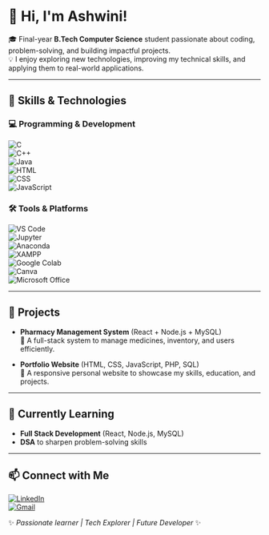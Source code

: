 # 👋 Hi, I'm Ashwini!

🎓 Final-year **B.Tech Computer Science** student passionate about coding, problem-solving, and building impactful projects.  
💡 I enjoy exploring new technologies, improving my technical skills, and applying them to real-world applications.

---

## 🔧 Skills & Technologies

### 💻 Programming & Development  
![C](https://img.shields.io/badge/C-00599C?style=for-the-badge&logo=c&logoColor=white)  
![C++](https://img.shields.io/badge/C++-00599C?style=for-the-badge&logo=cplusplus&logoColor=white)  
![Java](https://img.shields.io/badge/Java-007396?style=for-the-badge&logo=java&logoColor=white)  
![HTML](https://img.shields.io/badge/HTML5-E34F26?style=for-the-badge&logo=html5&logoColor=white)  
![CSS](https://img.shields.io/badge/CSS3-1572B6?style=for-the-badge&logo=css3&logoColor=white)  
![JavaScript](https://img.shields.io/badge/JavaScript-F7DF1E?style=for-the-badge&logo=javascript&logoColor=black)

### 🛠️ Tools & Platforms  
![VS Code](https://img.shields.io/badge/VS%20Code-007ACC?style=for-the-badge&logo=visualstudiocode&logoColor=white)  
![Jupyter](https://img.shields.io/badge/Jupyter-F37626?style=for-the-badge&logo=jupyter&logoColor=white)  
![Anaconda](https://img.shields.io/badge/Anaconda-44A833?style=for-the-badge&logo=anaconda&logoColor=white)  
![XAMPP](https://img.shields.io/badge/XAMPP-F37623?style=for-the-badge&logo=xampp&logoColor=white)  
![Google Colab](https://img.shields.io/badge/Colab-F9AB00?style=for-the-badge&logo=googlecolab&logoColor=black)  
![Canva](https://img.shields.io/badge/Canva-00C4CC?style=for-the-badge&logo=canva&logoColor=white)  
![Microsoft Office](https://img.shields.io/badge/Microsoft_Office-D83B01?style=for-the-badge&logo=microsoftoffice&logoColor=white)

---

## 🚀 Projects

- **Pharmacy Management System** (React + Node.js + MySQL)  
  🔹 A full-stack system to manage medicines, inventory, and users efficiently.

- **Portfolio Website** (HTML, CSS, JavaScript, PHP, SQL)  
  🔹 A responsive personal website to showcase my skills, education, and projects.

---

## 🌱 Currently Learning

- **Full Stack Development** (React, Node.js, MySQL)  
- **DSA** to sharpen problem-solving skills

---

## 📫 Connect with Me

[![LinkedIn](https://img.shields.io/badge/LinkedIn-0077B5?style=for-the-badge&logo=linkedin&logoColor=white)](https://www.linkedin.com/in/ashwini-petare/)  
[![Gmail](https://img.shields.io/badge/Gmail-D14836?style=for-the-badge&logo=gmail&logoColor=white)](mailto:apetare97@gmail.com)

✨ *Passionate learner | Tech Explorer | Future Developer* ✨
